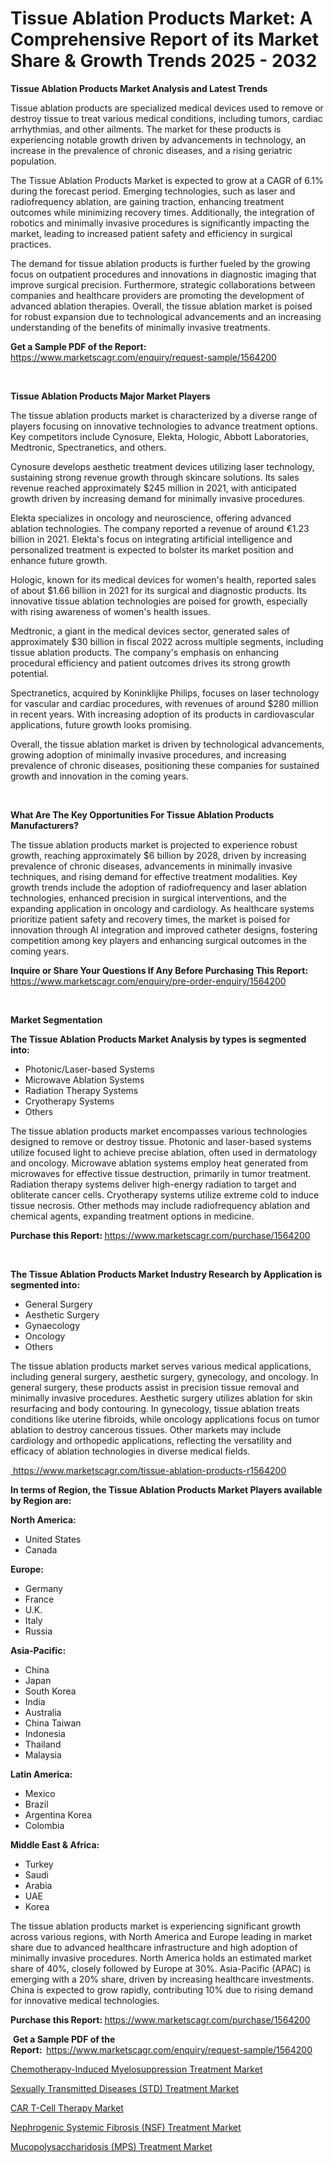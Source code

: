<p><h1>Tissue Ablation Products Market: A Comprehensive Report of its Market Share & Growth Trends 2025 - 2032</h1></p><p><strong>Tissue Ablation Products Market Analysis and Latest Trends</strong></p>
<p><p>Tissue ablation products are specialized medical devices used to remove or destroy tissue to treat various medical conditions, including tumors, cardiac arrhythmias, and other ailments. The market for these products is experiencing notable growth driven by advancements in technology, an increase in the prevalence of chronic diseases, and a rising geriatric population.</p><p>The Tissue Ablation Products Market is expected to grow at a CAGR of 6.1% during the forecast period. Emerging technologies, such as laser and radiofrequency ablation, are gaining traction, enhancing treatment outcomes while minimizing recovery times. Additionally, the integration of robotics and minimally invasive procedures is significantly impacting the market, leading to increased patient safety and efficiency in surgical practices.</p><p>The demand for tissue ablation products is further fueled by the growing focus on outpatient procedures and innovations in diagnostic imaging that improve surgical precision. Furthermore, strategic collaborations between companies and healthcare providers are promoting the development of advanced ablation therapies. Overall, the tissue ablation market is poised for robust expansion due to technological advancements and an increasing understanding of the benefits of minimally invasive treatments.</p></p>
<p><strong>Get a Sample PDF of the Report:&nbsp;</strong> <a href="https://www.marketscagr.com/enquiry/request-sample/1564200?utm_campaign=1944&utm_medium=2&utm_source=Github&utm_content=ia&utm_term=03032025&utm_id=tissue-ablation-products">https://www.marketscagr.com/enquiry/request-sample/1564200</a></p>
<p>&nbsp;</p>
<p><strong>Tissue Ablation Products Major Market Players</strong></p>
<p><p>The tissue ablation products market is characterized by a diverse range of players focusing on innovative technologies to advance treatment options. Key competitors include Cynosure, Elekta, Hologic, Abbott Laboratories, Medtronic, Spectranetics, and others.</p><p>Cynosure develops aesthetic treatment devices utilizing laser technology, sustaining strong revenue growth through skincare solutions. Its sales revenue reached approximately $245 million in 2021, with anticipated growth driven by increasing demand for minimally invasive procedures.</p><p>Elekta specializes in oncology and neuroscience, offering advanced ablation technologies. The company reported a revenue of around €1.23 billion in 2021. Elekta's focus on integrating artificial intelligence and personalized treatment is expected to bolster its market position and enhance future growth.</p><p>Hologic, known for its medical devices for women's health, reported sales of about $1.66 billion in 2021 for its surgical and diagnostic products. Its innovative tissue ablation technologies are poised for growth, especially with rising awareness of women's health issues.</p><p>Medtronic, a giant in the medical devices sector, generated sales of approximately $30 billion in fiscal 2022 across multiple segments, including tissue ablation products. The company's emphasis on enhancing procedural efficiency and patient outcomes drives its strong growth potential.</p><p>Spectranetics, acquired by Koninklijke Philips, focuses on laser technology for vascular and cardiac procedures, with revenues of around $280 million in recent years. With increasing adoption of its products in cardiovascular applications, future growth looks promising.</p><p>Overall, the tissue ablation market is driven by technological advancements, growing adoption of minimally invasive procedures, and increasing prevalence of chronic diseases, positioning these companies for sustained growth and innovation in the coming years.</p></p>
<p>&nbsp;</p>
<p><strong>What Are The Key Opportunities For Tissue Ablation Products Manufacturers?</strong></p>
<p><p>The tissue ablation products market is projected to experience robust growth, reaching approximately $6 billion by 2028, driven by increasing prevalence of chronic diseases, advancements in minimally invasive techniques, and rising demand for effective treatment modalities. Key growth trends include the adoption of radiofrequency and laser ablation technologies, enhanced precision in surgical interventions, and the expanding application in oncology and cardiology. As healthcare systems prioritize patient safety and recovery times, the market is poised for innovation through AI integration and improved catheter designs, fostering competition among key players and enhancing surgical outcomes in the coming years.</p></p>
<p><strong>Inquire or Share Your Questions If Any Before Purchasing This Report:</strong> <a href="https://www.marketscagr.com/enquiry/pre-order-enquiry/1564200?utm_campaign=1944&utm_medium=2&utm_source=Github&utm_content=ia&utm_term=03032025&utm_id=tissue-ablation-products">https://www.marketscagr.com/enquiry/pre-order-enquiry/1564200</a></p>
<p>&nbsp;</p>
<p><strong>Market Segmentation</strong></p>
<p><strong>The Tissue Ablation Products Market Analysis by types is segmented into:</strong></p>
<p><ul><li>Photonic/Laser-based Systems</li><li>Microwave Ablation Systems</li><li>Radiation Therapy Systems</li><li>Cryotherapy Systems</li><li>Others</li></ul></p>
<p><p>The tissue ablation products market encompasses various technologies designed to remove or destroy tissue. Photonic and laser-based systems utilize focused light to achieve precise ablation, often used in dermatology and oncology. Microwave ablation systems employ heat generated from microwaves for effective tissue destruction, primarily in tumor treatment. Radiation therapy systems deliver high-energy radiation to target and obliterate cancer cells. Cryotherapy systems utilize extreme cold to induce tissue necrosis. Other methods may include radiofrequency ablation and chemical agents, expanding treatment options in medicine.</p></p>
<p><strong>Purchase this Report:&nbsp;</strong><a href="https://www.marketscagr.com/purchase/1564200?utm_campaign=1944&utm_medium=2&utm_source=Github&utm_content=ia&utm_term=03032025&utm_id=tissue-ablation-products">https://www.marketscagr.com/purchase/1564200</a></p>
<p>&nbsp;</p>
<p><strong>The Tissue Ablation Products Market Industry Research by Application is segmented into:</strong></p>
<p><ul><li>General Surgery</li><li>Aesthetic Surgery</li><li>Gynaecology</li><li>Oncology</li><li>Others</li></ul></p>
<p><p>The tissue ablation products market serves various medical applications, including general surgery, aesthetic surgery, gynecology, and oncology. In general surgery, these products assist in precision tissue removal and minimally invasive procedures. Aesthetic surgery utilizes ablation for skin resurfacing and body contouring. In gynecology, tissue ablation treats conditions like uterine fibroids, while oncology applications focus on tumor ablation to destroy cancerous tissues. Other markets may include cardiology and orthopedic applications, reflecting the versatility and efficacy of ablation technologies in diverse medical fields.</p></p>
<p><a href="https://www.marketscagr.com/tissue-ablation-products-r1564200?utm_campaign=1944&utm_medium=2&utm_source=Github&utm_content=ia&utm_term=03032025&utm_id=tissue-ablation-products">&nbsp;https://www.marketscagr.com/tissue-ablation-products-r1564200</a></p>
<p><strong>In terms of Region, the Tissue Ablation Products Market Players available by Region are:</strong></p>
<p>
    <p> <strong> North America: </strong>
        <ul>
            <li>United States</li>
            <li>Canada</li>
        </ul>
        </p> 
    <p> <strong> Europe: </strong>
        <ul>
            <li>Germany</li>
            <li>France</li>
            <li>U.K.</li>
            <li>Italy</li>
            <li>Russia</li>
        </ul>
        </p> 
    <p> <strong> Asia-Pacific: </strong>
        <ul>
            <li>China</li>
            <li>Japan</li>
            <li>South Korea</li>
            <li>India</li>
            <li>Australia</li>
            <li>China Taiwan</li>
            <li>Indonesia</li>
            <li>Thailand</li>
            <li>Malaysia</li>
        </ul>
        </p> 
    <p> <strong> Latin America: </strong>
        <ul>
            <li>Mexico</li>
            <li>Brazil</li>
            <li>Argentina Korea</li>
            <li>Colombia</li>
        </ul>
        </p> 
    <p> <strong> Middle East & Africa: </strong>
        <ul>
            <li>Turkey</li>
            <li>Saudi</li>
            <li>Arabia</li>
            <li>UAE</li>
            <li>Korea</li>
        </ul>
    </p>
    </p>
<p><p>The tissue ablation products market is experiencing significant growth across various regions, with North America and Europe leading in market share due to advanced healthcare infrastructure and high adoption of minimally invasive procedures. North America holds an estimated market share of 40%, closely followed by Europe at 30%. Asia-Pacific (APAC) is emerging with a 20% share, driven by increasing healthcare investments. China is expected to grow rapidly, contributing 10% due to rising demand for innovative medical technologies.</p></p>
<p><strong>Purchase this Report: </strong><a href="https://www.marketscagr.com/purchase/1564200?utm_campaign=1944&utm_medium=2&utm_source=Github&utm_content=ia&utm_term=03032025&utm_id=tissue-ablation-products">https://www.marketscagr.com/purchase/1564200</a></p>
<p>&nbsp;<strong>Get a Sample PDF of the Report:&nbsp;&nbsp;</strong><a href="https://www.marketscagr.com/enquiry/request-sample/1564200?utm_campaign=1944&utm_medium=2&utm_source=Github&utm_content=ia&utm_term=03032025&utm_id=tissue-ablation-products">https://www.marketscagr.com/enquiry/request-sample/1564200</a></p>
<p><strong></strong></p>
<p><p><a href="https://github.com/dayaanapis5/Market-Research-Report-List-1/blob/main/chemotherapy-induced-myelosuppression-treatment-market.md?utm_campaign=1944&utm_medium=2&utm_source=Github&utm_content=ia&utm_term=03032025&utm_id=tissue-ablation-products">Chemotherapy-Induced Myelosuppression Treatment Market</a></p><p><a href="https://github.com/vaduzunny/Market-Research-Report-List-1/blob/main/sexually-transmitted-diseases-std-treatment-market.md?utm_campaign=1944&utm_medium=2&utm_source=Github&utm_content=ia&utm_term=03032025&utm_id=tissue-ablation-products">Sexually Transmitted Diseases (STD) Treatment Market</a></p><p><a href="https://github.com/ubavicachida/Market-Research-Report-List-1/blob/main/car-t-cell-therapy-market.md?utm_campaign=1944&utm_medium=2&utm_source=Github&utm_content=ia&utm_term=03032025&utm_id=tissue-ablation-products">CAR T-Cell Therapy Market</a></p><p><a href="https://github.com/gasikcalbos8/Market-Research-Report-List-1/blob/main/nephrogenic-systemic-fibrosis-nsf-treatment-market.md?utm_campaign=1944&utm_medium=2&utm_source=Github&utm_content=ia&utm_term=03032025&utm_id=tissue-ablation-products">Nephrogenic Systemic Fibrosis (NSF) Treatment Market</a></p><p><a href="https://github.com/lylyparadise/Market-Research-Report-List-6/blob/main/mucopolysaccharidosis-mps-treatment-market.md?utm_campaign=1944&utm_medium=2&utm_source=Github&utm_content=ia&utm_term=03032025&utm_id=tissue-ablation-products">Mucopolysaccharidosis (MPS) Treatment Market</a></p></p>